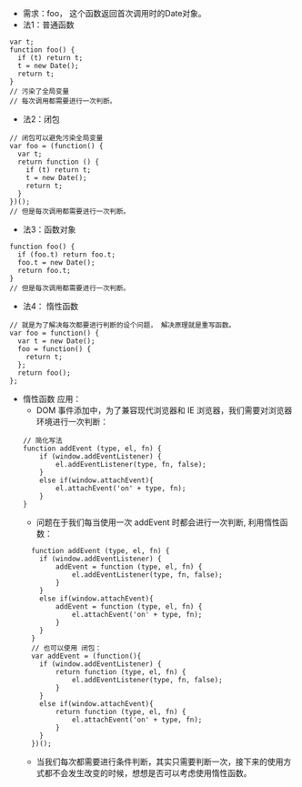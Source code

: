 - 需求：foo， 这个函数返回首次调用时的Date对象。
- 法1：普通函数
```
var t;
function foo() {
  if (t) return t;
  t = new Date();
  return t;
}
// 污染了全局变量
// 每次调用都需要进行一次判断。
```
- 法2：闭包
```
// 闭包可以避免污染全局变量
var foo = (function() {
  var t;
  return function () {
    if (t) return t;
    t = new Date();
    return t;
  }
})();
// 但是每次调用都需要进行一次判断。
```
- 法3：函数对象
```
function foo() {
  if (foo.t) return foo.t;
  foo.t = new Date();
  return foo.t;
}
// 但是每次调用都需要进行一次判断。
```
- 法4： 惰性函数
```
// 就是为了解决每次都要进行判断的设个问题， 解决原理就是重写函数。
var foo = function() {
  var t = new Date();
  foo = function() {
    return t;
  };
  return foo();
};
```
- 惰性函数 应用：
  - DOM 事件添加中，为了兼容现代浏览器和 IE 浏览器，我们需要对浏览器环境进行一次判断：
  ```
  // 简化写法
  function addEvent (type, el, fn) {
      if (window.addEventListener) {
          el.addEventListener(type, fn, false);
      }
      else if(window.attachEvent){
          el.attachEvent('on' + type, fn);
      }
  }
  ```
  - 问题在于我们每当使用一次 addEvent 时都会进行一次判断, 利用惰性函数：
  ```
    function addEvent (type, el, fn) {
      if (window.addEventListener) {
          addEvent = function (type, el, fn) {
              el.addEventListener(type, fn, false);
          }
      }
      else if(window.attachEvent){
          addEvent = function (type, el, fn) {
              el.attachEvent('on' + type, fn);
          }
      }
    }
    // 也可以使用 闭包：
    var addEvent = (function(){
      if (window.addEventListener) {
          return function (type, el, fn) {
              el.addEventListener(type, fn, false);
          }
      }
      else if(window.attachEvent){
          return function (type, el, fn) {
              el.attachEvent('on' + type, fn);
          }
      }
    })();
  ```
  - 当我们每次都需要进行条件判断，其实只需要判断一次，接下来的使用方式都不会发生改变的时候，想想是否可以考虑使用惰性函数。

